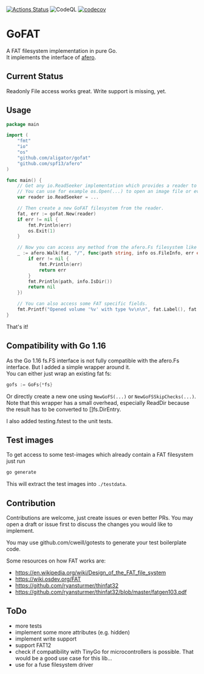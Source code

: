 [![Actions Status](https://github.com/aligator/gofat/workflows/build/badge.svg)](https://github.com/aligator/gofat/actions) ![CodeQL](https://github.com/aligator/GoFAT/workflows/CodeQL/badge.svg) [![codecov](https://codecov.io/gh/aligator/GoFAT/branch/main/graph/badge.svg?token=EUUUT368Z0)](https://codecov.io/gh/aligator/GoFAT)
# GoFAT

A FAT filesystem implementation in pure Go.  
It implements the interface of [afero](https://github.com/spf13/afero).

## Current Status

Readonly File access works great. Write support is missing, yet.

## Usage

```go
package main

import (
	"fmt"
	"io"
	"os"
	"github.com/aligator/gofat"
	"github.com/spf13/afero"
)

func main() {
	// Get any io.ReadSeeker implementation which provides a reader to a FAT32 filesystem.
	// You can use for example os.Open(...) to open an image file or even a `/dev/sdxy` device file from linux. 
	var reader io.ReadSeeker = ...

	// Then create a new GoFAT filesystem from the reader.
	fat, err := gofat.New(reader)
	if err != nil {
		fmt.Println(err)
		os.Exit(1)
	}

	// Now you can access any method from the afero.Fs filesystem like for example afero.Walk.
	_ := afero.Walk(fat, "/", func(path string, info os.FileInfo, err error) error {
		if err != nil {
			fmt.Println(err)
			return err
		}
		fmt.Println(path, info.IsDir())
		return nil
	})

	// You can also access some FAT specific fields.
	fmt.Printf("Opened volume '%v' with type %v\n\n", fat.Label(), fat.FSType())
}
```

That's it!

## Compatibility with Go 1.16

As the Go 1.16 fs.FS interface is not fully compatible with the afero.Fs interface. But I
added a simple wrapper around it.  
You can either just wrap an existing fat fs: 
```go
gofs := GoFs{*fs}
```

Or directly create a new one using `NewGoFS(...)` or `NewGoFSSkipChecks(...)`.  
Note that this wrapper has a small overhead, especially ReadDir because the result has to be converted to []fs.DirEntry.

I also added testing.fstest to the unit tests.

## Test images

To get access to some test-images which already contain a FAT filesystem just run

```bash
go generate
```

This will extract the test images into `./testdata`.

## Contribution

Contributions are welcome, just create issues or even better PRs. You may open a draft or issue first to discuss the
changes you would like to implement.

You may use github.com/cweill/gotests to generate your test boilerplate code.

Some resources on how FAT works are:

* https://en.wikipedia.org/wiki/Design_of_the_FAT_file_system
* https://wiki.osdev.org/FAT
* https://github.com/ryansturmer/thinfat32
* https://github.com/ryansturmer/thinfat32/blob/master/fatgen103.pdf

## ToDo

* more tests
* implement some more attributes (e.g. hidden)
* implement write support
* support FAT12
* check if compatibility with TinyGo for microcontrollers is possible. That would be a good use case for this lib...
* use for a fuse filesystem driver
